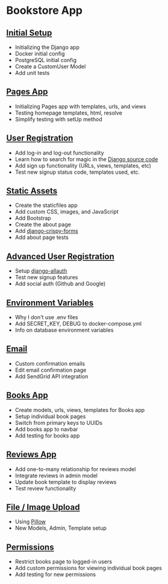 # Bookstore App
## [Initial Setup](my_notes/ch03-README.md)
- Initializing the Django app
- Docker initial config
- PostgreSQL initial config
- Create a CustomUser Model
- Add unit tests

## [Pages App](my_notes/ch04-README.md)
- Initializing Pages app with templates, urls, and views
- Testing homepage templates, html, resolve
- Simplify testing with setUp method

## [User Registration](my_notes/ch05-README.md)
- Add log-in and log-out functionality
- Learn how to search for magic in the [Django source code](https://github.com/django/django)
- Add sign up functionality (URLs, views, templates, etc)
- Test new signup status code, templates used, etc.

## [Static Assets](my_notes/ch06-README.md)
- Create the staticfiles app
- Add custom CSS, images, and JavaScript
- Add Bootstrap
- Create the about page
- Add [django-crispy-forms](https://github.com/django-crispy-forms/django-crispy-forms)
- Add about page tests

## [Advanced User Registration](my_notes/ch07-README.md)
- Setup [django-allauth](https://github.com/pennersr/django-allauth)
- Test new signup features
- Add social auth (Github and Google)

## [Environment Variables](my_notes/ch08-README.md)
- Why I don't use .env files
- Add SECRET_KEY, DEBUG to docker-compose.yml
- Info on database environment variables

## [Email](my_notes/ch09-README.md)
- Custom confirmation emails
- Edit email confirmation page
- Add SendGrid API integration

## [Books App](my_notes/ch10-README.md)
- Create models, urls, views, templates for Books app
- Setup individual book pages
- Switch from primary keys to UUIDs
- Add books app to navbar
- Add testing for books app

## [Reviews App](my_notes/ch11-README.md)
- Add one-to-many relationship for reviews model
- Integrate reviews in admin model
- Update book template to display reviews
- Test review functionality

## [File / Image Upload](my_notes/ch12-README.md)
- Using [Pillow](https://python-pillow.org/)
- New Models, Admin, Template setup

## [Permissions](my_notes/ch13-README.md)
- Restrict books page to logged-in users
- Add custom permissions for viewing individual book pages
- Add testing for new permissions
